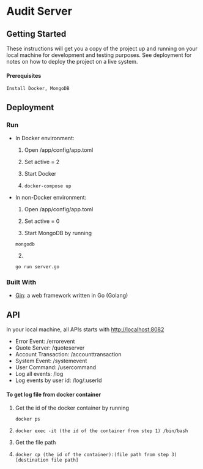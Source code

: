 # Audit Server

## Getting Started

These instructions will get you a copy of the project up and running on 
your local machine for development and testing purposes. See deployment 
for notes on how to deploy the project on a live system.

#### Prerequisites

```
Install Docker, MongoDB
```



## Deployment

### Run 

- In Docker environment:

  1.  Open /app/config/app.toml

  2.  Set active = 2

  3.  Start Docker

  4. ```
     docker-compose up
     ```

- In non-Docker environment:

  1.  Open /app/config/app.toml

  2.  Set active = 0

  3.  Start MongoDB by running 

     ```
     mongodb
     ```

  2.  ​

     ```
     go run server.go
     ```

### Built With 

- [Gin](https://github.com/gin-gonic/gin): a web framework written in Go (Golang) 


## API

In your local machine, all APIs starts with [http://localhost:8082](http://localhost:8082)

- Error Event: /errorevent
- Quote Server: /quoteserver
- Account Transaction: /accounttransaction
- System Event:  /systemevent
- User Command: /usercommand
- Log all events: /log
- Log events by user id: /log/:userId

#### To get log file from docker container

1. Get the id of the docker container by  running 

   ```
   docker ps
   ```

2. ```
   docker exec -it (the id of the container from step 1) /bin/bash
   ```

3. Get the file path

4. ```
   docker cp (the id of the container):(file path from step 3) [destination file path]
   ```

   ​
